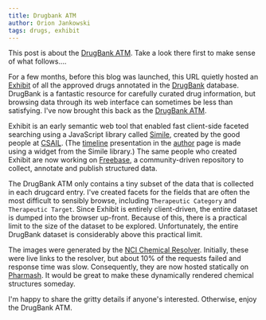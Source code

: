 ```yaml
---
title: Drugbank ATM
author: Orion Jankowski
tags: drugs, exhibit
---
```

This post is about the [DrugBank ATM](/exhibits/approved_drugs.html).  Take a look there first to make sense of what follows....

For a few months, before this blog was launched, this URL quietly hosted an [Exhibit](http://simile.mit.edu/wiki/Exhibit) of all the approved drugs annotated in the [DrugBank](http://www.drugbank.ca/) database.  DrugBank is a fantastic resource for carefully curated drug information, but browsing data through its web interface can sometimes be less than satisfying.  I've now brought this back as the [DrugBank ATM](/exhibits/approved_drugs.html).

Exhibit is an early semantic web tool that enabled fast client-side faceted searching using a JavaScript library called [Simile](http://code.google.com/p/simile-widgets/source/browse/), created by the good people at [CSAIL](http://www.csail.mit.edu/).  (The [timeline](http://www.simile-widgets.org/timeline/) presentation in the [author](http://www.pharmash.com/author.html) page is made using a widget from the Simile library.)  The same people who created Exhibit are now working on [Freebase](http://www.freebase.com/), a community-driven repository to collect, annotate and publish structured data.

The DrugBank ATM only contains a tiny subset of the data that is collected in each drugcard entry.  I've created facets for the fields that are often the most difficult to sensibly browse, including `Therapeutic Category` and `Therapeutic Target`.  Since Exhibit is entirely client-driven, the entire dataset is dumped into the browser up-front.  Because of this, there is a practical limit to the size of the dataset to be explored.  Unfortunately, the entire DrugBank dataset is considerably above this practical limit. 

The images were generated by the [NCI Chemical Resolver](http://cactus.nci.nih.gov/chemical/structure).  Initially, these were live links to the resolver, but about 10% of the requests failed and response time was slow.  Consequently, they are now hosted statically on [Pharmash](http://www.pharmash.com).  It would be great to make these dynamically rendered chemical structures someday.

I'm happy to share the gritty details if anyone's interested.  Otherwise, enjoy the DrugBank ATM. 

